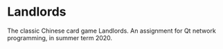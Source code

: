 # Landlords
The classic Chinese card game Landlords. An assignment for Qt network programming, in summer term 2020.
